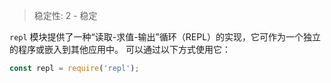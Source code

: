 
<!--introduced_in=v0.10.0-->

> 稳定性: 2 - 稳定

`repl` 模块提供了一种“读取-求值-输出”循环（REPL）的实现，它可作为一个独立的程序或嵌入到其他应用中。
可以通过以下方式使用它：

```js
const repl = require('repl');
```

